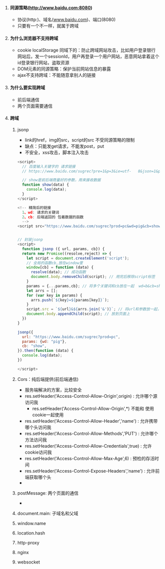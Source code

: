 1. #### 同源策略(http://www.baidu.com:8080)

   - 协议(http:)、域名(www.baidu.com)、端口(8080)
   - 只要有一个不一样，就属于跨域

2. #### 为什么浏览器不支持跨域

   - cookie  localStorage 同域下的：防止跨域网站攻击，比如用户登录银行网站后，发一个sessionId，用户再登录一个用户网站，恶意网站拿着这个id登录银行网站，盗取资源
   - DOM元素的同源策略：保护当前网站信息的暴露
   - ajax不支持跨域：不能随意拿别人的链接

3. #### 为什么要实现跨域

   - 前后端通信
   - 两个页面需要通信

4. #### 跨域

   1. jsonp

      - link的href，img的src，script的src  不受同源策略的限制
      - 缺点：只能发get请求，不能发post，put
      - 不安全，xss攻击，脚本注入攻击

      ```js
      <script>
        // 百度输入关键字的 请求链接
        // https://www.baidu.com/sugrec?pre=1&p=3&ie=utf-	8&json=1&prod=pc&from=wise_web&sugsid=1457,21078,20697,28775,28721,28557,28584,28519,28626,28606&wd=pig&req=2&bs=%E6%A8%B1&pbs=pi&csor=3&pwd=pi&cb=show
      
        // show是前后端商量好的参数，用来接收数据
        function show(data) {
          console.log(data);
        }
      </script>
      
      <!-- 精简后的链接 
        1、wd: 请求的关键词
        2、cb: 后端返回的 包着数据的函数
        -->
      <script src="https://www.baidu.com/sugrec?prod=pc&wd=pig&cb=show"></script>
      
      
      // 封装jsonp
      <script>
        function jsonp ({ url, params, cb}) {
        return new Promise((resolve,reject) => {
          let script = document.createElement('script');
          // 全局的函数cb,放在window里
          window[cb] = function (data) {
            resolve(data); // 成功函数
            document.body.removeChild(script); // 用完后移除script标签
          }
          params = {...params,cb}; // 将多个关键词和cb放在一起  wd=b&cb=show
          let arrs = [];
          for (var key in params) {
            arrs.push(`${key}=${params[key]}`);
          }
          script.src = `${url}&${arrs.join('&')}`; // 将url和参数放一起，放到src上
          document.body.appendChild(script); // 放到页面上
        })
      }
      
      jsonp({
        url: "https://www.baidu.com/sugrec?prod=pc",
        params: {wd: "pig"},
        cb: "show",
      }).then(function (data) {
        console.log(data);
      })
      
      </script>
      ```

      

   2. Cors：纯后端提供(前后端通信)

      - 服务端解决的方案，比较安全
      - res.setHeader('Access-Control-Allow-Origin',origin) : 允许哪个源访问我
        - res.setHeader('Access-Control-Allow-Origin',*)  不能和 使用cookie一起使用
      - res.setHeader('Access-Control-Allow-Header','name') : 允许携带哪个头访问我
      - res.setHeader('Access-Control-Allow-Methods','PUT') : 允许哪个方法访问我
      - res.setHeader('Access-Control-Allow-Credentials',true) : 允许cookie访问我
      - res.setHeader('Access-Control-Allow-Max-Age',6) : 预检的存活时间
      - res.setHeader('Access-Control-Expose-Headers','name') : 允许前端获取哪个头
      - 

   3. postMessage: 两个页面的通信

      - 

   4. document.main: 子域名和父域

   5. window.name

   6. location.hash

   7. http-proxy

   8. nginx

   9. websocket